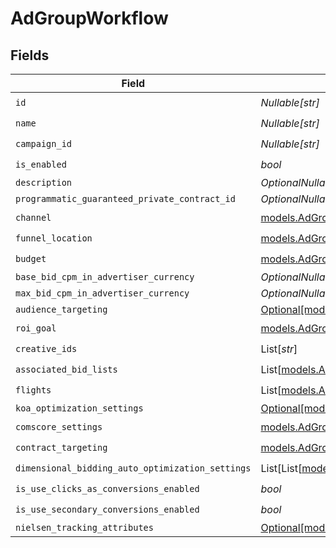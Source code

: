# AdGroupWorkflow


## Fields

| Field                                                                                              | Type                                                                                               | Required                                                                                           | Description                                                                                        |
| -------------------------------------------------------------------------------------------------- | -------------------------------------------------------------------------------------------------- | -------------------------------------------------------------------------------------------------- | -------------------------------------------------------------------------------------------------- |
| `id`                                                                                               | *Nullable[str]*                                                                                    | :heavy_check_mark:                                                                                 | N/A                                                                                                |
| `name`                                                                                             | *Nullable[str]*                                                                                    | :heavy_check_mark:                                                                                 | N/A                                                                                                |
| `campaign_id`                                                                                      | *Nullable[str]*                                                                                    | :heavy_check_mark:                                                                                 | N/A                                                                                                |
| `is_enabled`                                                                                       | *bool*                                                                                             | :heavy_check_mark:                                                                                 | N/A                                                                                                |
| `description`                                                                                      | *OptionalNullable[str]*                                                                            | :heavy_minus_sign:                                                                                 | N/A                                                                                                |
| `programmatic_guaranteed_private_contract_id`                                                      | *OptionalNullable[str]*                                                                            | :heavy_minus_sign:                                                                                 | N/A                                                                                                |
| `channel`                                                                                          | [models.AdGroupChannel](../models/adgroupchannel.md)                                               | :heavy_check_mark:                                                                                 | N/A                                                                                                |
| `funnel_location`                                                                                  | [models.AdGroupFunnelLocation](../models/adgroupfunnellocation.md)                                 | :heavy_check_mark:                                                                                 | N/A                                                                                                |
| `budget`                                                                                           | [models.AdGroupBudget](../models/adgroupbudget.md)                                                 | :heavy_check_mark:                                                                                 | N/A                                                                                                |
| `base_bid_cpm_in_advertiser_currency`                                                              | *OptionalNullable[float]*                                                                          | :heavy_minus_sign:                                                                                 | N/A                                                                                                |
| `max_bid_cpm_in_advertiser_currency`                                                               | *OptionalNullable[float]*                                                                          | :heavy_minus_sign:                                                                                 | N/A                                                                                                |
| `audience_targeting`                                                                               | [Optional[models.AdGroupAudienceTargeting]](../models/adgroupaudiencetargeting.md)                 | :heavy_minus_sign:                                                                                 | N/A                                                                                                |
| `roi_goal`                                                                                         | [models.AdGroupRoiGoal](../models/adgrouproigoal.md)                                               | :heavy_check_mark:                                                                                 | N/A                                                                                                |
| `creative_ids`                                                                                     | List[*str*]                                                                                        | :heavy_check_mark:                                                                                 | N/A                                                                                                |
| `associated_bid_lists`                                                                             | List[[models.AdGroupAssociateBidList](../models/adgroupassociatebidlist.md)]                       | :heavy_check_mark:                                                                                 | N/A                                                                                                |
| `flights`                                                                                          | List[[models.AdGroupFlight](../models/adgroupflight.md)]                                           | :heavy_check_mark:                                                                                 | N/A                                                                                                |
| `koa_optimization_settings`                                                                        | [Optional[models.AdGroupKoaOptimizationSettings]](../models/adgroupkoaoptimizationsettings.md)     | :heavy_minus_sign:                                                                                 | N/A                                                                                                |
| `comscore_settings`                                                                                | [models.AdGroupComscoreSettings](../models/adgroupcomscoresettings.md)                             | :heavy_check_mark:                                                                                 | N/A                                                                                                |
| `contract_targeting`                                                                               | [models.AdGroupContractTargeting](../models/adgroupcontracttargeting.md)                           | :heavy_check_mark:                                                                                 | N/A                                                                                                |
| `dimensional_bidding_auto_optimization_settings`                                                   | List[List[[models.DimensionalBiddingDimensions](../models/dimensionalbiddingdimensions.md)]]       | :heavy_check_mark:                                                                                 | N/A                                                                                                |
| `is_use_clicks_as_conversions_enabled`                                                             | *bool*                                                                                             | :heavy_check_mark:                                                                                 | N/A                                                                                                |
| `is_use_secondary_conversions_enabled`                                                             | *bool*                                                                                             | :heavy_check_mark:                                                                                 | N/A                                                                                                |
| `nielsen_tracking_attributes`                                                                      | [Optional[models.AdGroupNielsenTrackingAttributes]](../models/adgroupnielsentrackingattributes.md) | :heavy_minus_sign:                                                                                 | N/A                                                                                                |